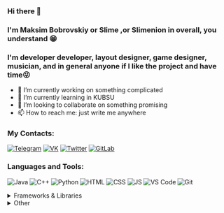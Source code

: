 ### Hi there 👋

### I'm Maksim Bobrovskiy or Slime ,or Slimenion in overall, you understand 😁

### I'm developer developer, layout designer, game designer, musician, and in general anyone if I like the project and have time😜

- 🔭 I’m currently working on something complicated
- 🌱 I’m currently learning in KUBSU
- 👯 I’m looking to collaborate on something promising
- 📫 How to reach me: just write me anywhere

### My Contacts:
[![Telegram](https://img.shields.io/badge/-Telegram-090909?style=for-the-badge&logo=Telegram&logoColor=2CA5E0)][telegram]
[![VK](https://img.shields.io/badge/-VKONTAKTE-090909?style=for-the-badge&logo=VK&logoColor=4680C2)][vk]
[![Twitter](https://img.shields.io/badge/-twitter-090909?style=for-the-badge&logo=Twitter&logoColor=1DA1F2)][twitter]
[![GitLab](https://img.shields.io/badge/-GitLab-090909?style=for-the-badge&logo=GitLab&logoColor=FCA121)][gitlab]

[gitlab]: https://gitlab.com/M.Bobrovskii
[vk]: https://vk.com/bobrminator3000
[telegram]: https://t.me/Maksimbobrovskiy
[twitter]: https://twitter.com/slimenion

### Languages and Tools:

![Java](https://img.shields.io/badge/-Java-090909?style=for-the-badge&logo=java&logoColor=EA2D2E)
![C++](https://img.shields.io/badge/-C++-090909?style=for-the-badge&logo=C%2b%2b&logoColor=005697)
![Python](https://img.shields.io/badge/-Python-090909?style=for-the-badge&logo=python&logoColor=FFE469)
![HTML](https://img.shields.io/badge/-html-090909?style=for-the-badge&logo=html5&logoColor=E96228)
![CSS](https://img.shields.io/badge/-css-090909?style=for-the-badge&logo=css3&logoColor=3C9CD7)
![JS](https://img.shields.io/badge/-JavaScript-090909?style=for-the-badge&logo=JavaScript&logoColor=F7DF1E)
![VS Code](https://img.shields.io/badge/-VS%20Code-090909?style=for-the-badge&logo=Visual%20Studio%20Code&logoColor=007ACC)
![Git](https://img.shields.io/badge/-Git-090909?style=for-the-badge&logo=Git&logoColor=F05032)
<details>
  <summary>Frameworks & Libraries</summary>
  
  ![Bootstrap](https://img.shields.io/badge/-Bootstrap-090909?style=for-the-badge&logo=Bootstrap&logoColor=563D7C)
  ![jQuery](https://img.shields.io/badge/-jQuery-090909?style=for-the-badge&logo=jQuery&logoColor=0769AD)

</details>

<details>
  <summary>Other</summary>

![Adobe Photoshop](https://img.shields.io/badge/-Photoshop-090909?style=for-the-badge&logo=Adobe%20Photoshop&logoColor=31A8FF)

</details>

